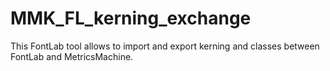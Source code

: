 MMK_FL_kerning_exchange
=======================

This FontLab tool allows to import and export kerning and classes between FontLab and MetricsMachine.
